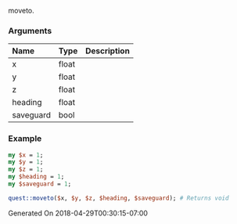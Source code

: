 moveto.
### Arguments
**Name**|**Type**|**Description**
:---|:---|:---
x|float|
y|float|
z|float|
heading|float|
saveguard|bool|

### Example

```perl
my $x = 1;
my $y = 1;
my $z = 1;
my $heading = 1;
my $saveguard = 1;

quest::moveto($x, $y, $z, $heading, $saveguard); # Returns void
```


Generated On 2018-04-29T00:30:15-07:00